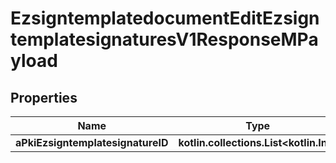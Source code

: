 
# EzsigntemplatedocumentEditEzsigntemplatesignaturesV1ResponseMPayload

## Properties
| Name | Type | Description | Notes |
| ------------ | ------------- | ------------- | ------------- |
| **aPkiEzsigntemplatesignatureID** | **kotlin.collections.List&lt;kotlin.Int&gt;** |  |  |



